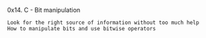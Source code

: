 0x14. C - Bit manipulation


    Look for the right source of information without too much help
    How to manipulate bits and use bitwise operators

